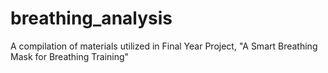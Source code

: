 # breathing_analysis
A compilation of materials utilized in Final Year Project, "A Smart Breathing Mask for Breathing Training"
